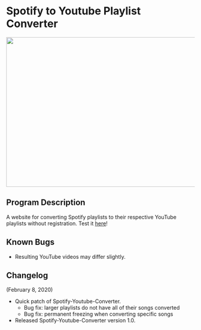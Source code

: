 # Spotify to Youtube Playlist Converter
<p align="center">
  <img width="800" height="400" src="https://i.imgur.com/tVNWSx8.png">
</p>



## Program Description

A website for converting Spotify playlists to their respective YouTube playlists without registration. Test it [here](ptjung.github.io/Spotify-Youtube-Converter)!

## Known Bugs

* Resulting YouTube videos may differ slightly.

## Changelog

(February 8, 2020)
* Quick patch of Spotify-Youtube-Converter.
  * Bug fix: larger playlists do not have all of their songs converted
  * Bug fix: permanent freezing when converting specific songs
* Released Spotify-Youtube-Converter version 1.0.
